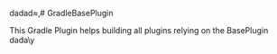 dadad≈‚# GradleBasePlugin

This Gradle Plugin helps building all plugins relying on the BasePlugin
dada\y
